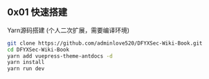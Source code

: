  ## 0x01 快速搭建

Yarn源码搭建 (个人二次扩展，需要编译环境)

```sh
git clone https://github.com/adminlove520/DFYXSec-Wiki-Book.git
cd DFYXSec-Wiki-Book
yarn add vuepress-theme-antdocs -d
yarn install
yarn run dev
```

